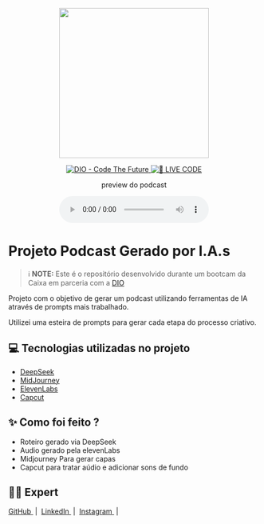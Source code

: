 <p align="center">
<img 
    src="./assets/cover.png"
    width="300"
/>
</p>

<p align="center">
<a href="https://dio.me/">
    <img 
        src="https://img.shields.io/badge/DIO-Code_The_Future-28DA77?logo=youtube" 
        alt="DIO - Code The Future">
</a>
<a href="https://dio.me/">
<img 
    src="https://img.shields.io/badge/🔴_LIVE_CODE-FF5E72" 
    alt="🔴 LIVE CODE">
</a>
</p>

<p align="center">
    preview do podcast
</p>

<div align="center">
    <audio src="output/podcast_editado.MP3" controls title="Podcast editado"></audio>
</div>

# Projeto Podcast Gerado por I.A.s


 > ℹ️ **NOTE:** Este é o repositório desenvolvido durante um bootcam da Caixa em parceria com a [DIO](https://dio.me)

Projeto com o objetivo de gerar um podcast utilizando ferramentas de IA através de prompts mais trabalhado.

Utilizei uma esteira de prompts para gerar cada etapa do processo criativo.

## 💻 Tecnologias utilizadas no projeto

- [DeepSeek](https://chat.deepseek.com) 
- [MidJourney](https://www.midjourney.com/app/)
- [ElevenLabs](https://beta.elevenlabs.io/)
- [Capcut](https://www.capcut.com/pt-br/)

## ✨ Como foi feito ?

- Roteiro gerado via DeepSeek
- Audio gerado pela elevenLabs
- Midjourney Para gerar capas
- Capcut para tratar aúdio e adicionar sons de fundo



## 👨‍💻 Expert
<p>
    <a 
        href="https://github.com/LuksPcabral">
        GitHub
    </a>
    &nbsp;|&nbsp;
    <a 
        href="https://linkedin.com/in/lukscabral/">
        LinkedIn
    </a>
    &nbsp;|&nbsp;
    <a 
        href="https://www.instagram.com/lukscabral/">
        Instagram
    </a>
    &nbsp;|&nbsp;</p>
</p>
<br/><br/>
<p>
